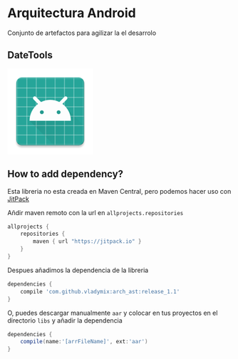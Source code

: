 # Arquitectura Android
Conjunto de artefactos para agilizar la el desarrolo

DateTools
-------------

![icon](https://github.com/vladymix/arch_ast/blob/master/AppTest/app/src/main/res/mipmap-xxxhdpi/ic_launcher.png)

## How to add dependency?

Esta libreria no esta creada en Maven Central, pero podemos hacer uso con  [JitPack](https://jitpack.io)

Añdir maven remoto con la url en `allprojects.repositories`

```groovy
allprojects {
	repositories {
		maven { url "https://jitpack.io" }
	}
}
```
Despues añadimos la dependencia de la libreria

```groovy
dependencies {
	compile 'com.github.vladymix:arch_ast:release_1.1'
}
```
O, puedes descargar manualmente `aar` y colocar en tus proyectos en el directorio `libs`
y añadir la dependencia

```groovy
dependencies {
	compile(name:'[arrFileName]', ext:'aar')
}
```
